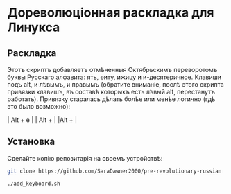 # Дореволюціонная раскладка для Линукса
## Раскладка
Этотъ скриптъ добавляетъ отмѣненныя Октябрьскимъ переворотомъ буквы Русскаго
алфавита: ять, ѳиту, ижицу и и-десятеричное. Клавиши подъ alt, и лѣвымъ, и 
правымъ (обратите вниманіе, послѣ этого скрипта привязки клавишъ, въ составѣ
которыхъ есть лѣвый alt, перестанутъ работать).
Привязку старалась дѣлать болѣе или менѣе логично (гдѣ это было возможно):


| Alt + е |
| Alt + |
|Alt + |

## Установка
Сделайте копію репозитарія на своемъ устройствѣ:
```bash
git clone https://github.com/SaraDawner2000/pre-revolutionary-russian
```

```bash
./add_keyboard.sh
```
